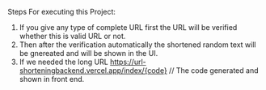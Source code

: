 Steps For executing this Project:
1. If you give any type of complete URL first the URL will be verified whether this is valid URL or not.
2. Then after the verification automatically the shortened random text will be gnereated and will be shown in the UI.
3. If we needed the long URL https://url-shorteningbackend.vercel.app/index/{code} // The code generated and shown in front end.
